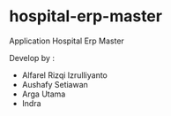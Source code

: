 # hospital-erp-master
Application Hospital Erp Master

Develop by : 
- Alfarel Rizqi Izrulliyanto
- Aushafy Setiawan
- Arga Utama
- Indra
